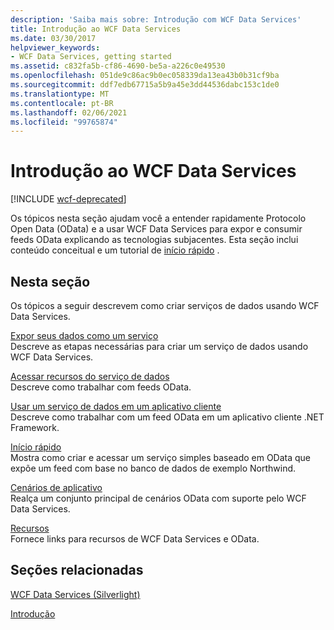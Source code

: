 ```yaml
---
description: 'Saiba mais sobre: Introdução com WCF Data Services'
title: Introdução ao WCF Data Services
ms.date: 03/30/2017
helpviewer_keywords:
- WCF Data Services, getting started
ms.assetid: c832fa5b-cf86-4690-be5a-a226c0e49530
ms.openlocfilehash: 051de9c86ac9b0ec058339da13ea43b0b31cf9ba
ms.sourcegitcommit: ddf7edb67715a5b9a45e3dd44536dabc153c1de0
ms.translationtype: MT
ms.contentlocale: pt-BR
ms.lasthandoff: 02/06/2021
ms.locfileid: "99765874"
---
```

# <a name="getting-started-with-wcf-data-services"></a>Introdução ao WCF Data Services

[!INCLUDE [wcf-deprecated](~/includes/wcf-deprecated.md)]

Os tópicos nesta seção ajudam você a entender rapidamente Protocolo Open Data (OData) e a usar WCF Data Services para expor e consumir feeds OData explicando as tecnologias subjacentes. Esta seção inclui conteúdo conceitual e um tutorial de [início rápido](quickstart-wcf-data-services.md) .  
  
## <a name="in-this-section"></a>Nesta seção  

 Os tópicos a seguir descrevem como criar serviços de dados usando WCF Data Services.  
  
 [Expor seus dados como um serviço](exposing-your-data-as-a-service-wcf-data-services.md)  
 Descreve as etapas necessárias para criar um serviço de dados usando WCF Data Services.  
  
 [Acessar recursos do serviço de dados](accessing-data-service-resources-wcf-data-services.md)  
 Descreve como trabalhar com feeds OData.  
  
 [Usar um serviço de dados em um aplicativo cliente](using-a-data-service-in-a-client-application-wcf-data-services.md)  
 Descreve como trabalhar com um feed OData em um aplicativo cliente .NET Framework.  
  
 [Início rápido](quickstart-wcf-data-services.md)  
 Mostra como criar e acessar um serviço simples baseado em OData que expõe um feed com base no banco de dados de exemplo Northwind.  
  
 [Cenários de aplicativo](application-scenarios-wcf-data-services.md)  
 Realça um conjunto principal de cenários OData com suporte pelo WCF Data Services.  
  
 [Recursos](wcf-data-services-resources.md)  
 Fornece links para recursos de WCF Data Services e OData.  
  
## <a name="related-sections"></a>Seções relacionadas  

 [WCF Data Services (Silverlight)](/previous-versions/windows/silverlight/dotnet-windows-silverlight/cc838234(v=vs.95))  
  
 [Introdução](../adonet/ef/getting-started.md)
